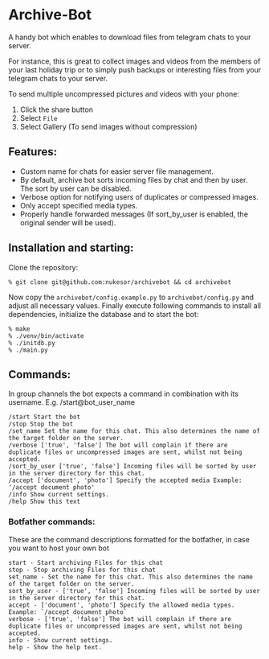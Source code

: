 # Archive-Bot

A handy bot which enables to download files from telegram chats to your server.

For instance, this is great to collect images and videos from the members of your last holiday trip or to simply push backups or interesting files from your telegram chats to your server.

To send multiple uncompressed pictures and videos with your phone:
1. Click the share button
2. Select `File`
3. Select Gallery (To send images without compression)

## Features:

- Custom name for chats for easier server file management.
- By default, archive bot sorts incoming files by chat and then by user. The sort by user can be disabled.
- Verbose option for notifying users of duplicates or compressed images.
- Only accept specified media types.
- Properly handle forwarded messages (If sort_by_user is enabled, the original sender will be used).


## Installation and starting:

Clone the repository: 

    % git clone git@github.com:nukesor/archivebot && cd archivebot

Now copy the `archivebot/config.example.py` to `archivebot/config.py` and adjust all necessary values.
Finally execute following commands to install all dependencies, initialize the database and to start the bot:

    % make
    % ./venv/bin/activate
    % ./initdb.py
    % ./main.py


## Commands:
In group channels the bot expects a command in combination with its username.
E.g. /start@bot_user_name

    /start Start the bot
    /stop Stop the bot
    /set_name Set the name for this chat. This also determines the name of the target folder on the server.
    /verbose ['true', 'false'] The bot will complain if there are duplicate files or uncompressed images are sent, whilst not being accepted.
    /sort_by_user ['true', 'false'] Incoming files will be sorted by user in the server directory for this chat.
    /accept ['document', 'photo'] Specify the accepted media Example: '/accept document photo'
    /info Show current settings.
    /help Show this text



### Botfather commands:
These are the command descriptions formatted for the botfather, in case you want to host your own bot

    start - Start archiving Files for this chat
    stop - Stop archiving Files for this chat
    set_name - Set the name for this chat. This also determines the name of the target folder on the server.
    sort_by_user - ['true', 'false'] Incoming files will be sorted by user in the server directory for this chat.
    accept - ['document', 'photo'] Specify the allowed media types. Example: `/accept document photo`
    verbose - ['true', 'false'] The bot will complain if there are duplicate files or uncompressed images are sent, whilst not being accepted.
    info - Show current settings.
    help - Show the help text.
